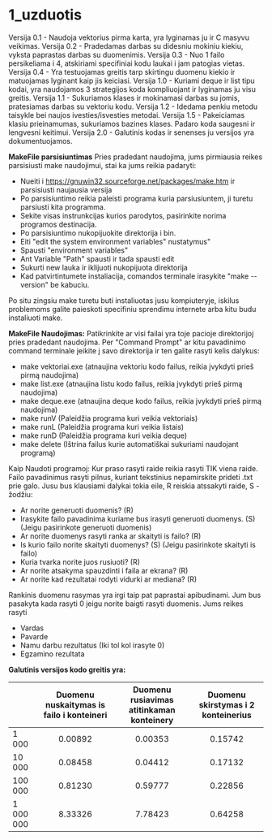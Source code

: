 # 1_uzduotis

Versija 0.1 - Naudoja vektorius pirma karta, yra lyginamas ju ir C masyvu veikimas.
Versija 0.2 - Pradedamas darbas su didesniu mokiniu kiekiu, vyksta paprastas darbas su duomenimis.
Versija 0.3 - Nuo 1 failo persikeliama i 4, atskiriami specifiniai kodu laukai i jam patogias vietas.
Versija 0.4 - Yra testuojamas greitis tarp skirtingu duomenu kiekio ir matuojamas lyginant kaip jis keiciasi.
Versija 1.0 - Kuriami deque ir list tipu kodai, yra naudojamos 3 strategijos koda kompliuojant ir lyginamas ju visu greitis.
Versija 1.1 - Sukuriamos klases ir mokinamasi darbas su jomis, pratesiamas darbas su vektoriu kodu.
Versija 1.2 - Idedama penkiu metodu taisykle bei naujos ivesties/isvesties metodai.
Versija 1.5 - Pakeiciamas klasiu prieinamumas, sukuriamos bazines klases. Padaro koda saugesni ir lengvesni keitimui.
Versija 2.0 - Galutinis kodas ir senenses ju versijos yra dokumentuojamos.

**MakeFile parsisiuntimas**
Pries pradedant naudojima, jums pirmiausia reikes parsisiusti make naudojimui, stai ka jums reikia padaryti:
- Nueiti i https://gnuwin32.sourceforge.net/packages/make.htm ir parsisiusti naujausia versija
- Po parsisiuntimo reikia paleisti programa kuria parsiusiuntem, ji turetu parsiusti kita programma.
- Sekite visas instrunkcijas kurios parodytos, pasirinkite norima programos destinacija.
- Po parsisiuntimo nukopijuokite direktorija i bin.
- Eiti "edit the system environment variables" nustatymus"
- Spausti "environment variables"
- Ant Variable "Path" spausti ir tada spausti edit
- Sukurti new lauka ir iklijuoti nukopijuota direktorija
- Kad patvirtintumete instaliacija, comandos terminale irasykite "make --version" be kabuciu.

Po situ zingsiu make turetu buti instaliuotas jusu kompiuteryje, iskilus problemoms
galite paieskoti specifiniu sprendimu internete arba kitu budu instaliuoti make.

**MakeFile Naudojimas:**
Patikrinkite ar visi failai yra toje pacioje direktorijoj pries pradedant naudojima.
Per "Command Prompt" ar kitu pavadinimo command terminale įeikite į savo direktorija ir ten galite rasyti kelis dalykus:
- make vektoriai.exe (atnaujina vektoriu kodo failus, reikia įvykdyti prieš pirmą naudojima)
- make list.exe (atnaujina listu kodo failus, reikia įvykdyti prieš pirmą naudojima)
- make deque.exe (atnaujina deque kodo failus, reikia įvykdyti prieš pirmą naudojima)
- make runV (Paleidžia programa kuri veikia vektoriais)
- make runL (Paleidžia programa kuri veikia listais)
- make runD (Paleidžia programa kuri veikia deque)
- make delete (Ištrina failus kurie automatiškai sukuriami naudojant programą)

Kaip Naudoti programoj:
Kur praso rasyti raide reikia rasyti TIK viena raide.
Failo pavadinimus rasyti pilnus, kuriant tekstinius nepamirskite prideti .txt prie galo.
Jusu bus klausiami dalykai tokia eile, R reiskia atssakyti raide, S - žodžiu:
- Ar norite generuoti duomenis? (R)
- Irasykite failo pavadinima kuriame bus irasyti generuoti duomenys. (S) (Jeigu pasirinkote generuoti duomenis)
- Ar norite duomenys rasyti ranka ar skaityti is failo? (R)
- Is kurio failo norite skaityti duomenys? (S) (Jeigu pasirinkote skaityti is failo)
- Kuria tvarka norite juos rusiuoti? (R)
- Ar norite atsakyma spauzdinti i faila ar ekrana? (R)
- Ar norite kad rezultatai rodyti vidurki ar mediana? (R)

Rankinis duomenu rasymas yra irgi taip pat paprastai apibudinami. Jum bus pasakyta kada rasyti 0 jeigu norite baigti rasyti duomenis.
Jums reikes rasyti
- Vardas
- Pavarde
- Namu darbu rezultatus (Iki tol kol irasyte 0)
- Egzamino rezultata

**Galutinis versijos kodo greitis yra:**

|           	| **Duomenu nuskaitymas is failo i konteineri** 	| **Duomenu rusiavimas atitinkaman konteinery** 	| **Duomenu skirstymas i 2 konteinerius** 	|
|-----------	|:---------------------------------------------:	|:---------------------------------------------:	|:---------------------------------------:	|
| 1 000     	|                                       0.00892 	|                                       0.00353 	|                                 0.15742 	|
| 10 000    	|                                       0.08458 	|                                       0.04412 	|                                 0.17132 	|
| 100 000   	|                                       0.81230 	|                                       0.59777 	|                                 0.22856 	|
| 1 000 000 	|                                       8.33326 	|                                       7.78423 	|                                 0.64258 	|
